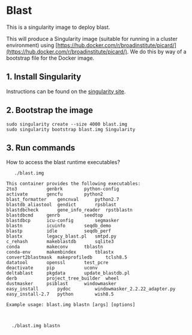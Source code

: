 # Blast

This is a singularity image to deploy blast.

This will produce a Singularity image (suitable for running in a cluster environment) using [https://hub.docker.com/r/broadinstitute/picard/](https://hub.docker.com/r/broadinstitute/picard/). We do this by way of a bootstrap file for the Docker image.


## 1. Install Singularity

Instructions can be found on the [singularity site](https://singularityware.github.io).


## 2. Bootstrap the image


    sudo singularity create --size 4000 blast.img
    sudo singularity bootstrap blast.img Singularity


## 3. Run commands

How to access the blast runtime executables?


       ./blast.img

	This container provides the following executables:
	2to3		   genbrk		 python-config
	activate	   gencfu		 python2
	blast_formatter    gencnval		 python2.7
	blastdb_aliastool  gendict		 rpsblast
	blastdbcheck	   gene_info_reader	 rpstblastn
	blastdbcmd	   genrb		 seedtop
	blastdbcp	   icu-config		 segmasker
	blastn		   icuinfo		 seqdb_demo
	blastp		   idle			 seqdb_perf
	blastx		   legacy_blast.pl	 smtpd.py
	c_rehash	   makeblastdb		 sqlite3
	conda		   makeconv		 tblastn
	conda-env	   makembindex		 tblastx
	convert2blastmask  makeprofiledb	 tclsh8.5
	datatool	   openssl		 test_pcre
	deactivate	   pip			 uconv
	deltablast	   pkgdata		 update_blastdb.pl
	derb		   project_tree_builder  wheel
	dustmasker	   psiblast		 windowmasker
	easy_install	   pydoc		 windowmasker_2.2.22_adapter.py
	easy_install-2.7   python		 wish8.5

	Example usage: blast.img blastn [args] [options]



      ./blast.img blastn
